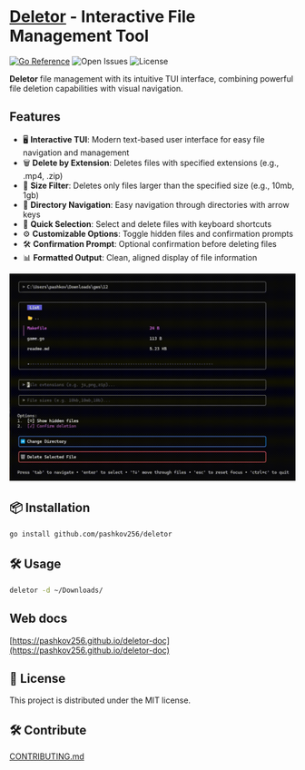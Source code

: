 

# [Deletor](https://pashkov256.github.io/deletor-doc) - Interactive File Management Tool
[![Go Reference](https://pkg.go.dev/badge/github.com/pashkov256/deletor/v1.svg)](https://pkg.go.dev/github.com/pashkov256/deletor)
![Open Issues](https://img.shields.io/github/issues/pashkov256/deletor)
![License](https://img.shields.io/badge/license-MIT-blue)

**Deletor** file management with its intuitive TUI interface, combining powerful file deletion capabilities with visual navigation.



## Features
- 🖥️ **Interactive TUI**: Modern text-based user interface for easy file navigation and management
- 🗑️ **Delete by Extension**: Deletes files with specified extensions (e.g., .mp4, .zip)
- 📏 **Size Filter**: Deletes only files larger than the specified size (e.g., 10mb, 1gb)
- 📂 **Directory Navigation**: Easy navigation through directories with arrow keys
- 🎯 **Quick Selection**: Select and delete files with keyboard shortcuts
- ⚙️ **Customizable Options**: Toggle hidden files and confirmation prompts
- 🛠️ **Confirmation Prompt**: Optional confirmation before deleting files
- 📊 **Formatted Output**: Clean, aligned display of file information

<p align="center">
  <img src="https://raw.githubusercontent.com/pashkov256/media/refs/heads/main/deletor.gif" alt="Project Banner" />
</p>

## 📦 Installation
```bash
go install github.com/pashkov256/deletor
```



## 🛠 Usage

```bash
deletor -d ~/Downloads/ 
```

## Web docs
[https://pashkov256.github.io/deletor-doc](https://pashkov256.github.io/deletor-doc)

## 📜 License
This project is distributed under the MIT license.


## 🛠 Contribute
[CONTRIBUTING.md](https://github.com/pashkov256/deletor/blob/main/CONTRIBUTING.md)


